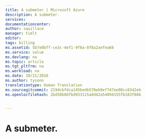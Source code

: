 ```yaml
---
title: A submeter | Microsoft Azure
description: A submeter.
services: 
documentationcenter: 
author: squillace
manager: timlt
editor: 
tags: billing
ms.assetid: 5b7e0bff-ce3c-4ef1-9f8a-8f8a2aefea68
ms.service: value
ms.devlang: na
ms.topic: article
ms.tgt_pltfrm: na
ms.workload: na
ms.date: 10/21/2016
ms.author: tysonn
translationtype: Human Translation
ms.sourcegitcommit: 219dcbfdca145bedb570eb9ef747ee00cc0342eb
ms.openlocfilehash: 2bd58b0dfbd933115add42a54894155fb183f88b


---
```

# <a name="to-be-submitted"></a>A submeter.



<!--HONumber=Nov16_HO2-->


